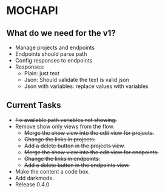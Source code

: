 # MOCHAPI

## What do we need for the v1?

- Manage projects and endpoints
- Endpoints should parse path
- Config responses to endpoints
- Responses:
  - Plain: just text
  - Json: Should validate the text is valid json
  - Json with variables: replace values with variables


## Current Tasks
  
- ~~Fix available path variables not showing.~~
- Remove show only views from the flow.
  - ~~Merge the show view into the edit view for projects.~~
  - ~~Change the links in projects.~~
  - ~~Add a delete button in the projects view.~~
  - ~~Merge the show view into the edit view for endpoints.~~
  - ~~Change the links in endpoints.~~
  - ~~Add a delete button in the endpoints view.~~
- Make the content a code box.
- Add darkmode.
- Release 0.4.0